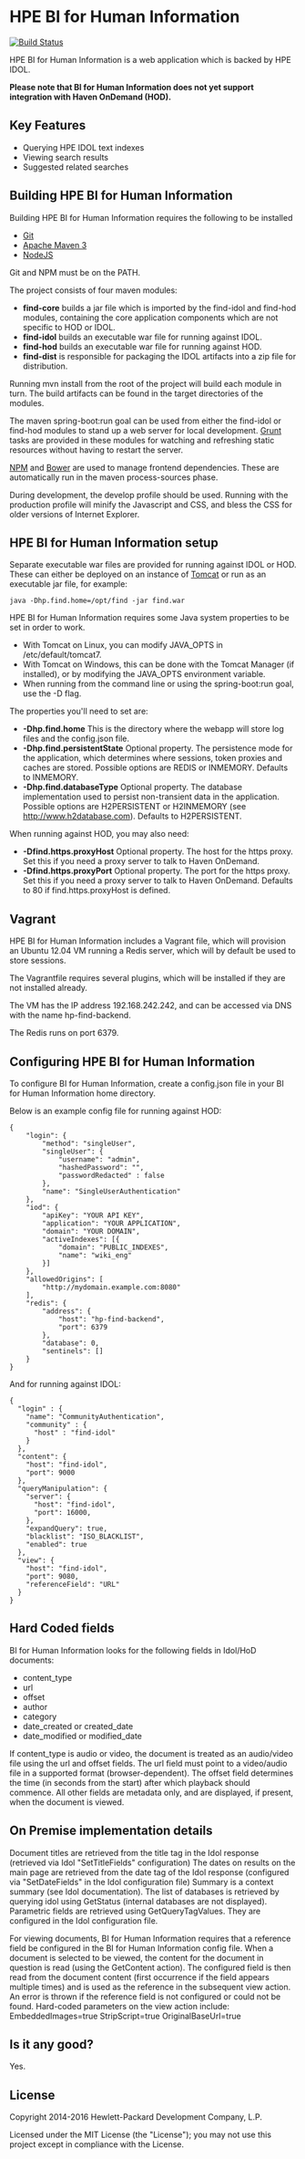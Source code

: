 # HPE BI for Human Information
[![Build Status](https://travis-ci.org/hpautonomy/find.svg?branch=master)](https://travis-ci.org/hpautonomy/find)

HPE BI for Human Information is a web application which is backed by HPE IDOL.

**Please note that BI for Human Information does not yet support integration with Haven OnDemand (HOD).**

## Key Features
* Querying HPE IDOL text indexes
* Viewing search results
* Suggested related searches

## Building HPE BI for Human Information
Building HPE BI for Human Information requires the following to be installed

* [Git](https://git-scm.com/)
* [Apache Maven 3](http://maven.apache.org)
* [NodeJS](http://nodejs.org)

Git and NPM must be on the PATH.

The project consists of four maven modules:

* **find-core** builds a jar file which is imported by the find-idol and find-hod modules, containing the core application
 components which are not specific to HOD or IDOL.
* **find-idol** builds an executable war file for running against IDOL.
* **find-hod** builds an executable war file for running against HOD.
* **find-dist** is responsible for packaging the IDOL artifacts into a zip file for distribution.

Running mvn install from the root of the project will build each module in turn. The build artifacts can be found in the
target directories of the modules.

The maven spring-boot:run goal can be used from either the find-idol or find-hod modules to stand up a web server for local
development. [Grunt](http://gruntjs.com/) tasks are provided in these modules for watching and refreshing static resources
without having to restart the server.

[NPM](https://www.npmjs.com/) and [Bower](http://bower.io/) are used to manage frontend dependencies. These are automatically
run in the maven process-sources phase.

During development, the develop profile should be used. Running with the production profile will minify the Javascript 
and CSS, and bless the CSS for older versions of Internet Explorer.

## HPE BI for Human Information setup
Separate executable war files are provided for running against IDOL or HOD. These can either be deployed on an instance
of [Tomcat](http://tomcat.apache.org) or run as an executable jar file, for example:

    java -Dhp.find.home=/opt/find -jar find.war

HPE BI for Human Information requires some Java system properties to be set in order to work.

* With Tomcat on Linux, you can modify JAVA_OPTS in /etc/default/tomcat7.
* With Tomcat on Windows, this can be done with the Tomcat Manager (if installed), or by modifying the JAVA_OPTS environment variable.
* When running from the command line or using the spring-boot:run goal, use the -D flag.

The properties you'll need to set are:

* **-Dhp.find.home** This is the directory where the webapp will store log files and the config.json file.
* **-Dhp.find.persistentState** Optional property. The persistence mode for the application, which determines where 
sessions, token proxies and caches are stored. Possible options are REDIS or INMEMORY. Defaults to INMEMORY.
* **-Dhp.find.databaseType** Optional property. The database implementation used to persist non-transient data in the application.
Possible options are H2PERSISTENT or H2INMEMORY (see http://www.h2database.com). Defaults to H2PERSISTENT.

When running against HOD, you may also need:

* **-Dfind.https.proxyHost** Optional property. The host for the https proxy. Set this if you need a proxy server to talk 
to Haven OnDemand.
* **-Dfind.https.proxyPort** Optional property. The port for the https proxy. Set this if you need a proxy server to talk 
to Haven OnDemand. Defaults to 80 if find.https.proxyHost is defined.

## Vagrant
HPE BI for Human Information includes a Vagrant file, which will provision an Ubuntu 12.04 VM running a Redis server, which will by default
be used to store sessions. 

The Vagrantfile requires several plugins, which will be installed if they are not installed already.

The VM has the IP address 192.168.242.242, and can be accessed via DNS with the name hp-find-backend.

The Redis runs on port 6379.

## Configuring HPE BI for Human Information
To configure BI for Human Information, create a config.json file in your BI for Human Information home directory.

Below is an example config file for running against HOD:

    {
        "login": {
            "method": "singleUser",
            "singleUser": {
                "username": "admin",
                "hashedPassword": "",
                "passwordRedacted" : false
            },
            "name": "SingleUserAuthentication"
        },
        "iod": {
            "apiKey": "YOUR API KEY",
            "application": "YOUR APPLICATION",
            "domain": "YOUR DOMAIN",
            "activeIndexes": [{
                "domain": "PUBLIC_INDEXES",
                "name": "wiki_eng"
            }]
        },
        "allowedOrigins": [
            "http://mydomain.example.com:8080"
        ],
        "redis": {
            "address": {
                "host": "hp-find-backend",
                "port": 6379
            },
            "database": 0,
            "sentinels": []
        }
    }

And for running against IDOL:

    {
      "login" : {
        "name": "CommunityAuthentication",
        "community" : {
          "host" : "find-idol"
        }
      },
      "content": {
        "host": "find-idol",
        "port": 9000
      },
      "queryManipulation": {
        "server": {
          "host": "find-idol",
          "port": 16000,
        },
        "expandQuery": true,
        "blacklist": "ISO_BLACKLIST",
        "enabled": true
      },
      "view": {
        "host": "find-idol",
        "port": 9080,
        "referenceField": "URL"
      }
    }

## Hard Coded fields
BI for Human Information looks for the following fields in Idol/HoD documents:
* content_type
* url
* offset
* author
* category
* date_created or created_date
* date_modified or modified_date

If content_type is audio or video, the document is treated as an audio/video file using the url and offset fields.
The url field must point to a video/audio file in a supported format (browser-dependent).
The offset field determines the time (in seconds from the start) after which playback should commence.
All other fields are metadata only, and are displayed, if present, when the document is viewed.

## On Premise implementation details
Document titles are retrieved from the title tag in the Idol response (retrieved via Idol "SetTitleFields" configuration)
The dates on results on the main page are retrieved from the date tag of the Idol response (configured via "SetDateFields" in the Idol configuration file)
Summary is a context summary (see Idol documentation).
The list of databases is retrieved by querying idol using GetStatus (internal databases are not displayed).
Parametric fields are retrieved using GetQueryTagValues. They are configured in the Idol configuration file.

For viewing documents, BI for Human Information requires that a reference field be configured in the BI for Human Information config file.
When a document is selected to be viewed, the content for the document in question is read (using the GetContent action).
The configured field is then read from the document content (first occurrence if the field appears multiple times) and is used as the reference in the subsequent view action.
An error is thrown if the reference field is not configured or could not be found.
Hard-coded parameters on the view action include:
EmbeddedImages=true
StripScript=true
OriginalBaseUrl=true

## Is it any good?
Yes.

## License
Copyright 2014-2016 Hewlett-Packard Development Company, L.P.

Licensed under the MIT License (the "License"); you may not use this project except in compliance with the License.
